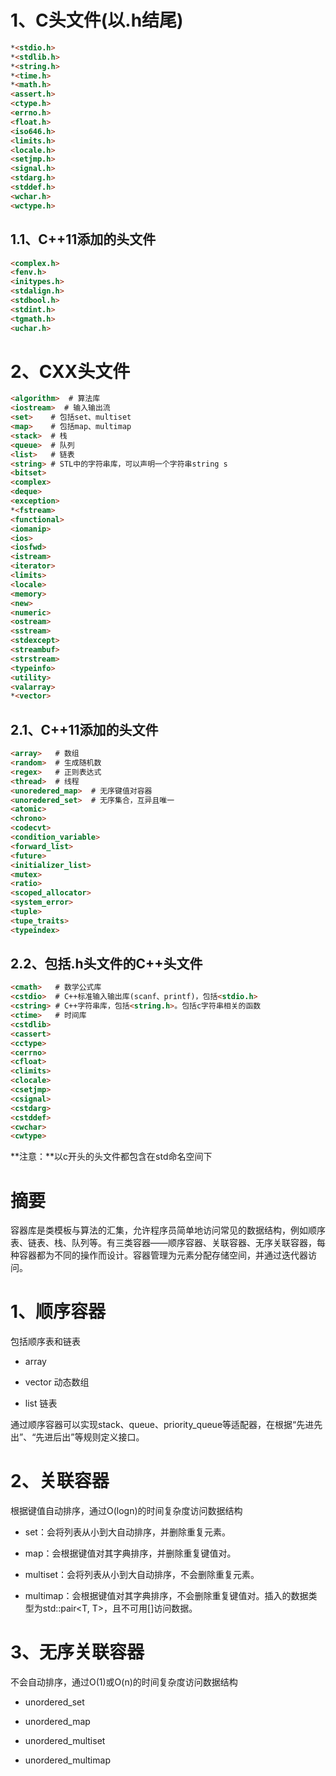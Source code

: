 # 1、C头文件(以.h结尾)

~~~markdown
*<stdio.h>
*<stdlib.h>
*<string.h>
*<time.h>
*<math.h>
<assert.h>
<ctype.h>
<errno.h>
<float.h>
<iso646.h>
<limits.h>
<locale.h>
<setjmp.h>
<signal.h>
<stdarg.h>
<stddef.h>
<wchar.h>
<wctype.h>
~~~

## 1.1、C++11添加的头文件

~~~markdown
<complex.h>
<fenv.h>
<initypes.h>
<stdalign.h>
<stdbool.h>
<stdint.h>
<tgmath.h>
<uchar.h>
~~~

# 2、CXX头文件

~~~markdown
<algorithm>  # 算法库
<iostream>  # 输入输出流
<set>    # 包括set、multiset
<map>    # 包括map、multimap
<stack>  # 栈
<queue>  # 队列
<list>   # 链表
<string> # STL中的字符串库，可以声明一个字符串string s
<bitset>
<complex>
<deque>
<exception>
*<fstream>
<functional>
<iomanip>
<ios>
<iosfwd>
<istream>
<iterator>
<limits>
<locale>
<memory>
<new>
<numeric>
<ostream>
<sstream>
<stdexcept>
<streambuf>
<strstream>
<typeinfo>
<utility>
<valarray>
*<vector>
~~~

## 2.1、C++11添加的头文件

~~~markdown
<array>   # 数组
<random>  # 生成随机数
<regex>   # 正则表达式
<thread>  # 线程
<unoredered_map>  # 无序键值对容器
<unoredered_set>  # 无序集合，互异且唯一
<atomic>
<chrono>
<codecvt>
<condition_variable>
<forward_list>
<future>
<initializer_list>
<mutex>
<ratio>
<scoped_allocator>
<system_error>
<tuple>
<tupe_traits>
<typeindex>
~~~

## 2.2、包括.h头文件的C++头文件

~~~markdown
<cmath>   # 数学公式库
<cstdio>  # C++标准输入输出库(scanf、printf)，包括<stdio.h>
<cstring> # C++字符串库，包括<string.h>。包括c字符串相关的函数
<ctime>   # 时间库
<cstdlib>
<cassert>
<cctype>
<cerrno>
<cfloat>
<climits>
<clocale>
<csetjmp>
<csignal>
<cstdarg>
<cstddef>
<cwchar>
<cwtype>
~~~

**注意：**以c开头的头文件都包含在std命名空间下

# 摘要

容器库是类模板与算法的汇集，允许程序员简单地访问常见的数据结构，例如顺序表、链表、栈、队列等。有三类容器——顺序容器、关联容器、无序关联容器，每种容器都为不同的操作而设计。容器管理为元素分配存储空间，并通过迭代器访问。

# 1、顺序容器

包括顺序表和链表

- array

- vector 动态数组

- list 链表

通过顺序容器可以实现stack、queue、priority_queue等适配器，在根据“先进先出”、“先进后出”等规则定义接口。

# 2、关联容器

根据键值自动排序，通过O(logn)的时间复杂度访问数据结构

- set：会将列表从小到大自动排序，并删除重复元素。

- map：会根据键值对其字典排序，并删除重复键值对。

- multiset：会将列表从小到大自动排序，不会删除重复元素。

- multimap：会根据键值对其字典排序，不会删除重复键值对。插入的数据类型为std::pair<T, T>，且不可用[]访问数据。

# 3、无序关联容器

不会自动排序，通过O(1)或O(n)的时间复杂度访问数据结构

- unordered_set

- unordered_map

- unordered_multiset

- unordered_multimap

  












